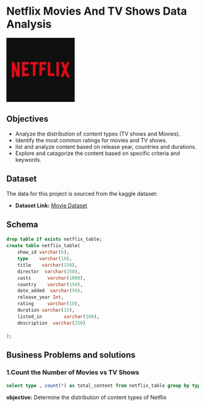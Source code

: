 # Netflix Movies And TV Shows Data Analysis
![Netflix logo](https://github.com/Nithish-712/Netflix_SQL_Project/blob/main/logo.jpeg)

## Objectives


-  Analyze the distribution of content types (TV shows and Movies).
- Identify the most common ratings for movies and TV shows.
- list and analyze content based on release year, countries and durations.
- Explore and catagorize the content based on specific criteria and keywords.


## Dataset
The data for this project is sourced from the kaggle dataset:

- **Dataset Link:** [Movie Dataset](https://www.kaggle.com/datasets/shivamb/netflix-shows?resource=download)

## Schema

```  Sql
drop table if exists netflix_table;
create table netflix_table(
	show_id varchar(6),
	type    varchar(10),
	title    varchar(150),
	director  varchar(250),
	casts      varchar(1000),
	country    varchar(150),
	date_added  varchar(50),
	release_year Int,
	rating	   varchar(10),
	duration varchar(15),
	listed_in        varchar(100),
	description  varchar(250)

);
```

## Business Problems and solutions
### 1.Count the Number of Movies vs TV Shows
```sql
select type , count(*) as total_content from netflix_table group by type;
```
**objective:** Determine the distribution of content types of Netflix
